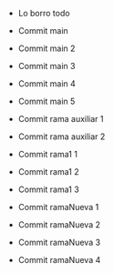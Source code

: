 - Lo borro todo
- Commit main
- Commit main 2

- Commit main 3
- Commit main 4

- Commit main 5

- Commit rama auxiliar 1
- Commit rama auxiliar 2

- Commit rama1 1
- Commit rama1 2
- Commit rama1 3

- Commit ramaNueva 1
- Commit ramaNueva 2
- Commit ramaNueva 3
- Commit ramaNueva 4
